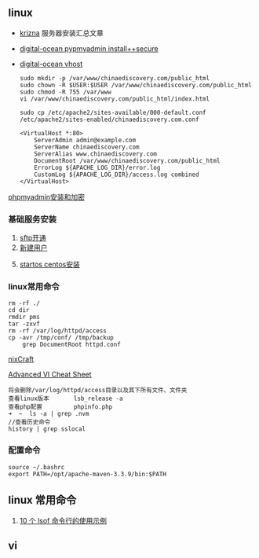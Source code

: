## linux

*	[krizna](http://www.krizna.com/ubuntu/setup-ftp-server-on-ubuntu-14-04-vsftpd/) 服务器安装汇总文章
*	[digital-ocean pypmyadmin install++secure](https://www.digitalocean.com/community/tutorials/how-to-install-and-secure-phpmyadmin-on-ubuntu-14-04)
*	[digital-ocean vhost](https://www.digitalocean.com/community/tutorials/how-to-set-up-apache-virtual-hosts-on-ubuntu-14-04-lts)

		sudo mkdir -p /var/www/chinaediscovery.com/public_html
		sudo chown -R $USER:$USER /var/www/chinaediscovery.com/public_html
		sudo chmod -R 755 /var/www
		vi /var/www/chinaediscovery.com/public_html/index.html

		sudo cp /etc/apache2/sites-available/000-default.conf /etc/apache2/sites-enabled/chinaediscovery.com.conf

		<VirtualHost *:80>
    		ServerAdmin admin@example.com
    		ServerName chinaediscovery.com
    		ServerAlias www.chinaediscovery.com
    		DocumentRoot /var/www/chinaediscovery.com/public_html
    		ErrorLog ${APACHE_LOG_DIR}/error.log
    		CustomLog ${APACHE_LOG_DIR}/access.log combined
		</VirtualHost>





[phpmyadmin安装和加密](https://www.digitalocean.com/community/tutorials/how-to-set-up-apache-virtual-hosts-on-ubuntu-14-04-lts)

### 基础服务安装
1. [sftp开通](http://bbs.chinaunix.net/thread-1960082-1-1.html)
3. [新建用户](http://www.cnblogs.com/guangbei/archive/2010/04/26/1721163.html)
<!-- 4. [lnmp一键安装包](http://lnmp.org/index.html) -->
5. [startos centos安装](http://www.startos.com/linux/guide/2012071635559_2.html)

### linux常用命令

    rm -rf ./
    cd dir
    rmdir pms
    tar -zxvf
    rm -rf /var/log/httpd/access
    cp -avr /tmp/conf/ /tmp/backup
		grep DocumentRoot httpd.conf

[nixCraft](http://www.cyberciti.biz/faq/copy-folder-linux-command-line/)

[Advanced VI  Cheat Sheet ](http://www.lagmonster.org/docs/vi2.html)

    将会删除/var/log/httpd/access目录以及其下所有文件、文件夹
    查看linux版本		lsb_release -a
    查看php配置			phpinfo.php
    ➜  ~  ls -a | grep .nvm    
    //查看历史命令
    history | grep sslocal                      

### 配置命令

    source ~/.bashrc
    export PATH=/opt/apache-maven-3.3.9/bin:$PATH


## linux 常用命令

1. [10 个 lsof 命令行的使用示例](http://www.oschina.net/question/12_145479?sort=default&p=2#answers)

## vi

